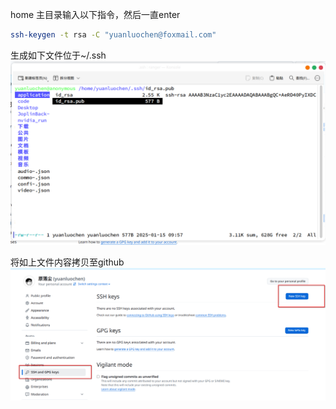 home 主目录输入以下指令，然后一直enter
```bash
ssh-keygen -t rsa -C "yuanluochen@foxmail.com"
```

生成如下文件位于~/.ssh
![](../../../rescource/Picture/Pasted%20image%2020250115100417.png)

将如上文件内容拷贝至github
![](../../../rescource/Picture/Pasted%20image%2020250115100233.png)

